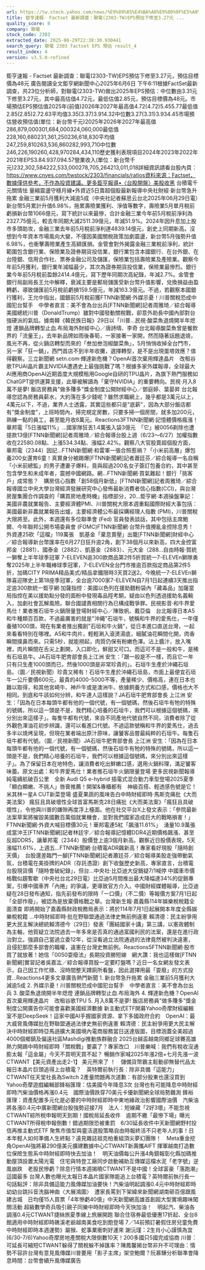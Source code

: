 ```yaml
---
url: https://tw.stock.yahoo.com/news/%E9%89%85%E4%BA%A8%E9%80%9F%E5%A0%B1-factset-%E6%9C%80%E6%96%B0%E8%AA%BF%E6%9F%A5-%E8%81%AF%E9%9B%BB-2303-101102178.html
title: 鉅亨速報- Factset 最新調查：聯電(2303-TW)EPS預估下修至3.27元 ...
quality_score: 8
company: 聯電
stock_code: 2303
extracted_date: 2025-06-29T22:38:30.930441
search_query: 聯電 2303 factset EPS 預估 result_4
result_index: 4
version: v3.5.0-refined
---
```


鉅亨速報 - Factset 最新調查：聯電(2303-TW)EPS預估下修至3.27元，預估目標價為48元 廣告閱讀全文鉅亨網新聞中心2025年6月6日 下午6:11根據FactSet最新調查，共23位分析師，對聯電(2303-TW)做出2025年EPS預估：中位數由3.31元下修至3.27元，其中最高估值4.72元，最低估值2.85元，預估目標價為48元。市場預估EPS預估值2025年(前值)2026年2027年最高值4.72(4.72)5.455.77最低值2.85(2.85)2.72.63平均值3.35(3.37)3.914.32中位數3.27(3.31)3.934.45市場預估營收預估值(單位：新台幣千元)2025年2026年2027年最高值286,879,000301,684,000324,060,000最低值228,160,680231,361,250236,618,830平均值247,259,810263,536,860282,993,710中位數246,226,190260,428,970284,434,110歷史獲利表現項目2024年2023年2022年2021年EPS3.84.937.094.57營業收入(單位：新台幣千元)232,302,584222,533,000278,705,264213,011,018詳細資訊請看台股內頁：https://www.cnyes.com/twstock/2303/financials/ratios資料來源：Factset，數據僅供參考，不作為投資建議。更多鉅亨報導•〈台股開盤〉美股收黑 台積電千元關情怯 量縮震盪守穩月線•外資近5日賣超個股最新報導中央社財經·新台幣急升拖累 金融三業前5月獲利大減逾5成（中央社記者蘇思云台北2025年06月29日電）新台幣5月累計升值6.98%，拖累壽險業獲利、淨值等數字，壽險業5月單月稅前虧損新台幣1066億元，寫下統計以來最慘，合計金融三業今年前5月稅前淨利為2327.75億元，較去年同期大減2511.39億元，年減51.9%。2024年因升息加上股市多頭助攻，金融三業去年前5月稅前淨利達4839.14億元，創史上同期新高。沒想到今年資本市場風向大變，不僅因美國關稅政策加劇震盪，新台幣5月強勢升值6.98%，也衝擊壽險業產生高額匯損。金管會對外揭露金融三業稅前淨利，統計範圍包含銀行業、保險業及證券期貨投信業，銀行業包含本國銀行、在台外銀、在台陸銀、信用合作社、票券金融公司及儲匯，保險業包括壽險業及產險業。觀察今年前5月獲利，銀行業年減幅最少，其次為證券期貨投信業，保險業最慘烈。銀行業今年前5月稅前盈餘2414.4億元，寫下歷年同期次高紀錄，年減2.7%。金管會銀行局副局長王允中解釋，衰減主要是郵局儲匯受新台幣升值影響，兌換損益由盈轉虧，導致儲匯前5月稅前虧損159.5億元，年減163.3億元。不過，若觀察本國銀行獲利，王允中指出，國銀前5月稅前獲FTNN新聞網·外媒示憂！川普關稅恐成中國犯台幫手　中學者直言：美不會為台出兵[FTNN新聞網]記者周雅琦／綜合報導美國總統川普（DonaldTrump）雖對中國發動關稅戰，卻意外助長中國內部對台強硬派的氣焰。據南韓《韓民族日報》29日以「川普...民視·酸菜魚退燒開半年熄燈 連鎖品牌轉型止血.布局海外財經中心／唐詩晴、李奇 台北報導酸菜魚曾是餐飲界的「流量王」，去年新品牌如雨後春筍，一家接著一家開，然而隨著話題退燒，風光不再，從火鍋店轉型而來的「叁加叁泡椒酸菜魚」，5月悄悄收掉全台門市，另一家「狂一鍋」，西門首店不到半年收攤，選擇轉型，是不是出現蛋塔效應？值得觀察。三立新聞網 setn.com·輝達新危機？OpenAI首次棄用輝達晶片　改租谷歌TPUAI晶片霸主NVIDIA遭遇史上最強挑戰了嗎？根據多家外媒報導，全球最大AI應用商OpenAI近期首度大規模租用Google自研的TPU晶片，為旗下熱門服務如ChatGPT提供運算支援，此舉被解讀為「棄守NVIDIA」的重要轉向。民視·月入8萬不是夢! 飯店房務員"做多賺多"獎金制度公開財經中心／鄧庭婷、葉晏昇 台北報導您認為房務員薪水，大約落在多少錢呢？雖然求職網上，幾乎都是3萬元以上，4萬元以下，不過，業界人士透露，其實這些都只是"底薪"，因為大部分飯店都有"獎金制度"，上班時間內，掃完規定房數，只要多掃一個房間，就多加200元，熟練一點的員工，甚至能月收8萬元。Reactions3FTNN新聞網·記憶體價格瘋漲！華邦電「5日漲幅11%」...國家隊狂丟1.4萬張入袋3億元　「它」被0056剃除也遭提款13億[FTNN新聞網]記者周雅琦／綜合報導台股上週（6/23～6/27）加權指數收在22580.08點、上漲534.34點、漲幅2.42%。觀察八大官股賣超個股方面，華邦電（2344）因記...FTNN新聞網·和雷軍一張合照惹禍？「小米前高層」爆包養200女還育6童！真實身分被踢爆[FTNN新聞網]記者蕭廷芬／綜合報導一名自稱「小米前總監」的男子遭妻子爆料，竟與超過200名女子簽訂包養合約，其中甚至包含學生和未成年者，震撼中國網路。網...FTNN新聞網·買氣難起！銀行「挑客戶」成常態？　購房信心指數「創58個月新低」[FTNN新聞網]記者周雅琦／綜合報導國立中央大學台灣經濟發展研究中心發佈最新消費者信心指數(CCI)，與台灣房屋集團合作調查的「購買房地產時機」指標部分，20...鉅亨網·本週操盤筆記：美國非農就業報告、主要經濟體PMI、川普關稅大限本週重點國際財經大事包括：美國最新非農就業報告出爐，主要經濟體公布最採購經理人指數 (PMI)，川普關稅大限將至。此外，本週還有多位聯準會 (Fed) 官員發表談話，其中包括主席鮑爾、今年聯邦公開市場委員會 (FOMC)FTNN新聞網·台幣升值攪亂金控除息秀！外資連25砍「這檔」119萬張　凱基金「棄息賣壓」出籠[FTNN新聞網]財經中心／綜合報導新台幣匯率在6月27日狂升逾2角，創下38個月以來新高，四大金控富邦金（2881）、國泰金（2882）、凱基金（2883）、元大金（288...自由時報·賀統一獅奪上半年球季冠軍 7-ELEVEN逾300款商品第2件5折賀統一7-ELEVEn獅隊勇奪2025年上半年職棒球季冠軍，7-ELEVEN全台門市推逾百款指定商品第2件5折，加碼CITY PRIMA精品美式/精品拿鐵限時3天買2送2。今晚統一7-ELEVEn獅隊喜迎隊史上第18座季冠軍，全台逾7000家7-ELEVEN自7月1日起連續3天推出指定逾300款統一鉅亨網·加薩指控：美國以色列在援助麵粉袋內「藏毒品」加薩當局指控在美以援助點分發的面粉中發現毒品羥考酮，疑由以色列透過援助名義輸入，加劇社會瓦解風險。聯合國譴責相關行為已構成戰爭罪。民視影音·和牛界愛馬仕！業者推石垣牛火鍋限量登場財經中心／陳致帆、戴亞倫　台北報導日本A5和牛種類百百款，不過最厲害的就是"沖繩"石垣牛，號稱和牛界的愛馬仕，一年僅養殖1000頭，現在有業者推出獨創"石垣和牛火鍋"，從日本進口直送台灣，一起來看看特別在哪裡。A5和牛肉片，輕輕涮入滾燙湯底，細膩油花瞬間化開，肉香瞬間撲鼻而來。只需5秒，就能撈起，肉質仍保有粉嫩色澤。沾上醬汁，放入嘴裡，肉片瞬間在舌尖上劃開，入口即化，鮮甜又可口。而這可不是一般和牛，是稀有石垣島牛。JA石垣牛肥育部會長上江洲 安生：「跟一般是不一樣，而且它一年只有只生產1000頭而已，然後1000頭是非常珍貴的」。石垣牛生產於沖繩石垣島。（圖／民視新聞）珍貴又稀有！石垣牛生產於沖繩石垣島，市面上最便宜石垣牛一公斤要價600元，最貴的4000-5000不等，產量稀少、價格高，連在日本也難以取得，和其他宮崎牛、神戶牛或是澳洲牛、依據飼養方式和口感，價格也大不相同。到底和牛該如何分辨，和牛達人這樣說？JA石垣牛肥育部會長 上江洲 安生：「因為在日本每頭牛都有他的一個代號，有一個號碼，然後石垣牛有牠的特殊的號碼，所以這一頭是不是，我們精心培養的石垣牛，我們可以根據這個號碼，來分別出來這樣子」。每隻牛都有代號，來自不同產地代號自然不同，消費者除了從外觀色澤油花初步辨識，還可以看進口代號。不過這款號稱和牛界的愛馬仕，過去多半以燒烤呈現，但現在業者端出原汁原味，讓饕客品嘗最純粹的石垣牛。每隻石垣牛都有代號。（圖／民視新聞）JA石垣牛肥育部會長 上江洲 安生：「因為在日本每頭牛都有他的一個代號，有一個號碼，然後石垣牛有牠的特殊的號碼，所以這一頭是不是，我們精心培養的石垣牛，我們可以根據這個號碼，來分別出來這樣子」。為了保留日本在地特色，讓消費者吃出鮮嫩口感，選用火鍋料理，滿足饕客味蕾。原文出處：和牛界愛馬仕！業者推石垣牛火鍋限量登場 更多民視新聞報導純電續航破百公里　全新 Audi Q5 e-hybrid 插電式混合動力車型登場2025夏季「顯白顯嫩、不挑人」唇膏推薦！開架&專櫃都有　神級百搭、輕透感色號是它！米其林一星A CUT新菜登場 盛夏果蔬的風味告白中時財經即時·馬斯克痛批《大而美法案》
瘋狂且具破壞性全球首富馬斯克28日痛批《大而美法案》「瘋狂且具破壞性」，令他與川普的嫌隙再度浮上檯面。他在社交平台X上發文表示：「參院最新法案草案將摧毀美國數百萬個就業機會，並對我們國家造成巨大的戰略損害！」FTNN新聞網·外資大喊目標價30元！華邦電連5紅「飆漲11.61%」　湧量10.9萬張成當沖王[FTNN新聞網]記者林廷宇／綜合報導記憶體DDR4近期價格飆漲、甚至反超DDR5，讓華邦電（2344）股價登上逾3個月新高。觀察近日股價表現，5天漲幅11.61%，上週五...FTNN新聞網·台積電ADR飆新高！專家看好現股「隨時創天價」　台股還差臨門一腳[FTNN新聞網]記者蕭廷芬／綜合報導美股走強帶動氣氛，台積電在美掛牌的ADR（存託憑證）創下收盤歷史新高，專家直言，台積電台股現貨價「隨時會破紀錄」，但台...中央社·比亞迪大促銷疑7/1喊停 中國車市價格戰似趨暫歇（中央社台北29日電）比亞迪5月間推出最大降幅達34%的促銷專案，引爆中國車界「內捲」的爭議，更導致官方介入。中國財經媒體報導，比亞迪疑在28日發布通知，指先前發布的限時「一口價」（不二價）等報價方案7月1日起「全部作廢」，被認為是放棄價格戰之舉。台灣新生報·嘉義縣114年娛樂稅稅籍全面清查 即將開始了嘉義縣財政稅務局表示：將於114年7月1日起展開本年度全縣娛樂稅稅籍 ...中時財經即時·批在野聯盟通過法律史無前例違憲
賴清德：民主紛爭用更大民主解決總統賴清德今（29日）發表「團結國家十講」第三講，以憲政體制為主軸，他質疑立法院過去一年多來是否真的通過富國利民的法案，還是在進行政治對立。強調自己當過立委12年，從沒看過立法院通過的法律竟然被判決違憲，且侵犯那麼多部會的職權，違憲在台灣史無前例。Reactions5FTNN新聞網·股市買了就放著！她信「0050耍廢法」長期投資勝短線　網大讚：我也這樣做[FTNN新聞網]實習記者吳嘉汯／綜合報導買股一定要盯盤嗎？近日一名女網友發文表示，自己因工作忙碌、沒時間整天蹲廁所看盤，因此選擇用最「耍廢」的方式投資...Reactions4更多文章廣告熱門新聞 1. 新台幣急升拖累 金融三業前5月獲利大減逾5成 2. 外媒示憂！川普關稅恐成中國犯台幫手　中學者直言：美不會為台出兵 3. 酸菜魚退燒開半年熄燈 連鎖品牌轉型止血.布局海外 4. 輝達新危機？OpenAI首次棄用輝達晶片　改租谷歌TPU 5. 月入8萬不是夢! 飯店房務員"做多賺多"獎金制度公開廣告你可能會喜歡美國經濟數據 新主動式ETF開募Yahoo奇摩財經編輯室不是DeepSeek！這家中國AI手握國家資源、拿下多國政府合約　OpenAI：最大威脅風傳媒批在野聯盟通過法律史無前例違憲
賴清德：民主紛爭用更大民主解決中時財經即時亞馬遜擴大美國境內電商服務當日送達版圖，目標涵蓋全美超過4000個鄉鎮及偏遠社區Mashdigi推動族群融合 2025台越盃越南同鄉足球賽高雄熱力開踢中時財經即時「關稅戰」要贏了？專家改口　川普樂喊：我們有稅收沒通膨太報「這金屬」今天不買明天買不起？ 暢銷作家喊2025年漲2倍+七月先漲一波CTWANT【美元資產出走2-1】
美元熊來了 ！　儲備貨幣霸主鬆動卻無替代品太報日本晶片巨頭追得上台積電？　英特爾前執行長：除非具備「這能力」CTWANT任天堂社長為Switch 2產量問題再次道歉：有部分股東也還沒買到Yahoo奇摩遊戲編輯部鋒裕匯理：估美國今年降息3次 台灣也有可能降息中時財經即時汽柴油價格再漲0.4元　國際油價跌穿70美元卡優新聞網全球局勢難測 鋒裕匯理：資產配置多元化是必要的中時財經即時中東地緣政治影響國際油價　汽柴油將各漲0.4元中廣新聞網台股強勢迎接7月　法人：短線藏「2好3壞」不能忽視CTWANT綜所稅申報明天到期！國稅局延長收件　逾期不繳「最慘下場」曝光CTWANT所得稅申報倒數！錯過期限恐被重罰　6/30延長收件中天新聞網野村投信再推主動式ETF 聚焦市值型與靈活選股策略自由時報終活不只老年人的事！日本年輕人如何準備人生終點？遠見雜誌祖克柏重組頂尖夢幻團隊！　Meta重金挖角OpenAI強將募290億美元擴建數據中心CTWANT新壽攜AIFT 揮軍越南打造數位保險生態系中時財經即時快去加油！　明天油價每公升漲4角鏡報彰化縣加碼推動屋頂設置太陽光電　住宅與特登工廠同步啟動補助互傳媒這檔水泥「老字號」逆風崩跌　老股民慘虧？除息行情本週揭曉CTWANT不是中國！全球富豪「落跑潮」這國最多 台灣人數也曝光太報日本晶片國家隊能追上台積電？英特爾前執行長一句話點評：除非具備這能力風傳媒加油要快！汽柴油明起調漲0.4元中時財經即時幼幼台跳抖音洗腦神曲〈大展鴻圖〉　遭家長罵到下架緯來新聞網湖南砸百億跟風建古城　日均僅15人買票「4年慘虧40億」中天新聞網高雄首創超大型實境趣味闖關活動 超級數學奇兵吸引親子同樂中時財經即時今天快加油！　明起汽、柴油各調漲0.4元CTWANT捷絲旅夏季線上旅展開跑 聯合住宿券最低優惠17折起、全台8館適用中時財經即時礁溪老爺越南美食吃到飽登場 7／14前預訂暑假住房兒童免費中時財經即時本週運勢》屬猴、蛇事業衝刺好運來 謝沅瑾：2生肖小心謹慎為宜 (6/30-7/6)Yahoo奇摩房地產關稅大限倒數10天！200多國只5國完成協商
川普：可延長可縮短CTWANT躲得了關稅躲不掉匯率？陳鳳馨揭台幣非升不可理由：情勢不容許台灣有意見風傳媒川普要用「影子主席」架空鮑爾？阮慕驊分析聯準會降息時間：台幣會續升風傳媒廣告